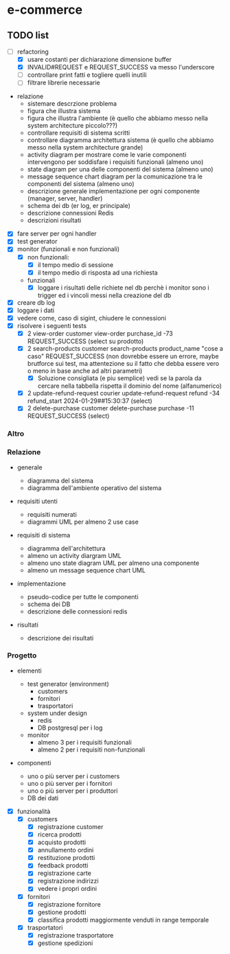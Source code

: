 # e-commerce

## TODO list

- [ ] refactoring
    - [x] usare costanti per dichiarazione dimensione buffer
    - [x] INVALID#REQUEST e REQUEST_SUCCESS va messo l'underscore
    - [ ] controllare print fatti e togliere quelli inutili
    - [ ] filtrare librerie necessarie

- relazione
    - sistemare descrzione problema
    - figura che illustra sistema 
    - figura che illustra l'ambiente (è quello che abbiamo messo nella system architecture piccolo???)
    - controllare requisiti di sistema scritti
    - controllare diagramma architettura sistema (è quello che abbiamo messo nella system architecture grande)
    - activity diagram per mostrare come le varie componenti intervengono per soddisfare i requisiti funzionali (almeno uno)
    - state diagram per una delle componenti del sistema (almeno uno)
    - message sequence chart diagram per la comunicazione tra le componenti del sistema (almeno uno)
    - descrizione generale implementazione per ogni componente (manager, server, handler)
    - schema dei db (er log, er principale)
    - descrizione connessioni Redis
    - descrizioni risultati

- [x] fare server per ogni handler
- [x] test generator
- [x] monitor (funzionali e non funzionali)
    - [x] non funzionali:
        - [x] il tempo medio di sessione
        - [x] il tempo medio di risposta ad una richiesta
    - funzionali
        - [x] loggare i risultati delle richiete nel db perchè i monitor sono i trigger ed i vincoli messi nella creazione del db
- [x] creare db log
- [x] loggare i dati
- [x] vedere come, caso di sigint, chiudere le connessioni
- [x] risolvere i seguenti tests
    - [x] 2 view-order customer view-order purchase_id -73 REQUEST_SUCCESS (select su prodotto)
    - [x] 2 search-products customer search-products product_name "cose a caso" REQUEST_SUCCESS (non dovrebbe essere un errore, maybe brutforce sui test, ma attentezione su il fatto che debba essere vero o meno in base anche ad altri parametri)
        - [x] Soluzione consigliata (e piu semplice) vedi se la parola da cercare nella tabbella rispetta il dominio del nome (alfanumerico)
    - [x] 2 update-refund-request courier update-refund-request refund -34 refund_start 2024-01-29##15:30:37 (select)
    - [x] 2 delete-purchase customer delete-purchase purchase -11 REQUEST_SUCCESS (select)

### Altro

### Relazione

- generale
    - diagramma del sistema
    - diagramma dell'ambiente operativo del sistema

- requisiti utenti
    - requisiti numerati
    - diagrammi UML per almeno 2 use case

- requisiti di sistema
    - diagramma dell'architettura
    - almeno un activity diargram UML
    - almeno uno state diagram UML per almeno una componente
    - almeno un message sequence chart UML

- implementazione
    - pseudo-codice per tutte le componenti
    - schema dei DB
    - descrizione delle connessioni redis

- risultati
    - descrizione dei risultati

### Progetto

- elementi
    - test generator (environment)
        - customers
        - fornitori
        - trasportatori
    - system under design
        - redis
        - DB postgresql per i log
    - monitor
        - almeno 3 per i requisiti funzionali
        - almeno 2 per i requisiti non-funzionali

- componenti
    - uno o più server per i customers
    - uno o più server per i fornitori
    - uno o più server per i produttori
    - DB dei dati

- [x] funzionalità
    - [x] customers
        - [x] registrazione customer
        - [x] ricerca prodotti
        - [x] acquisto prodotti
        - [x] annullamento ordini
        - [x] restituzione prodotti
        - [x] feedback prodotti
        - [x] registrazione carte
        - [x] registrazione indirizzi
        - [x] vedere i propri ordini
    - [x] fornitori
        - [x] registrazione fornitore
        - [x] gestione prodotti
        - [x] classifica prodotti maggiormente venduti in range temporale
    - [x] trasportatori
        - [x] registrazione trasportatore
        - [x] gestione spedizioni
